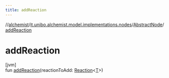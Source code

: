 ```yaml
---
title: addReaction
---
```

//[alchemist](../../../index.html)/[it.unibo.alchemist.model.implementations.nodes](../index.html)/[AbstractNode](index.html)/[addReaction](add-reaction.html)



# addReaction



[jvm]\
fun [addReaction](add-reaction.html)(reactionToAdd: [Reaction](../../it.unibo.alchemist.model.interfaces/-reaction/index.html)<[T](../../it.unibo.alchemist.model.implementations.layers/-step-layer/index.html)>)




